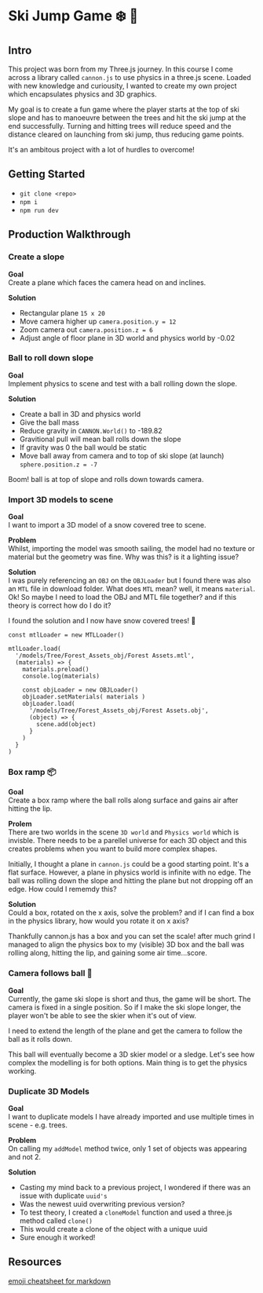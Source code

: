 # Ski Jump Game :snowflake: :ski:

## Intro
This project was born from my Three.js journey. In this course I come across a library called `cannon.js` to use physics in a three.js scene. Loaded with new knowledge and curiousity, I wanted to create my own project which encapsulates physics and 3D graphics. 

My goal is to create a fun game where the player starts at the top of ski slope and has to manoeuvre between the trees and hit the ski jump at the end successfully. Turning and hitting trees will reduce speed and the distance cleared on launching from ski jump, thus reducing game points. 

It's an ambitous project with a lot of hurdles to overcome!

## Getting Started
- `git clone <repo>`
- `npm i`
- `npm run dev`

## Production Walkthrough 

### Create a slope 

**Goal** <br>
Create a plane which faces the camera head on and inclines. 

**Solution** <br>
- Rectangular plane `15 x 20`
- Move camera higher up `camera.position.y = 12`
- Zoom camera out `camera.position.z = 6`
- Adjust angle of floor plane in 3D world and physics world by -0.02

### Ball to roll down slope 

**Goal** <br>
Implement physics to scene and test with a ball rolling down the slope.

**Solution** 
- Create a ball in 3D and physics world 
- Give the ball mass
- Reduce gravity in `CANNON.World()` to -189.82
- Gravitional pull will mean ball rolls down the slope
- If gravity was 0 the ball would be static 
- Move ball away from camera and to top of ski slope (at launch) `sphere.position.z = -7`

Boom! ball is at top of slope and rolls down towards camera. 

### Import 3D models to scene 

**Goal** <br>
I want to import a 3D model of a snow covered tree to scene.

**Problem** <br>
Whilst, importing the model was smooth sailing, the model had no texture or material but the geometry was fine. Why was this? is it a lighting issue?

**Solution** <br>
I was purely referencing an `OBJ` on the `OBJLoader` but I found there was also an `MTL` file in download folder. What does `MTL` mean? well, it means `material`. Ok! So maybe I  need to load the OBJ and MTL file together? and if this theory is correct how do I do it? 

I found the solution and I now have snow covered trees! :evergreen_tree:


```
const mtlLoader = new MTLLoader()

mtlLoader.load(
  '/models/Tree/Forest_Assets_obj/Forest Assets.mtl',
  (materials) => {
    materials.preload()
    console.log(materials)

    const objLoader = new OBJLoader()
    objLoader.setMaterials( materials )
    objLoader.load(
      '/models/Tree/Forest_Assets_obj/Forest Assets.obj',
      (object) => {
        scene.add(object)
      }
    )
  }
)
```

### Box ramp :package:

**Goal** <br>
Create a box ramp where the ball rolls along surface and gains air after hitting the lip.

**Prolem** <br>
There are two worlds in the scene `3D world` and `Physics world` which is invisble. There needs to be a parellel universe for each 3D object and this creates problems when you want to build more complex shapes. 

Initially, I thought a plane in `cannon.js` could be a good starting point. It's a flat surface. However, a plane in physics world is infinite with no edge. The ball was rolling down the slope and hitting the plane but not dropping off an edge. How could I rememdy this?

**Solution** <br>
Could a box, rotated on the x axis, solve the problem? and if I can find a box in the physics library, how would you rotate it on x axis? 

Thankfully cannon.js has a box and you can set the scale! after much grind I managed to align the physics box to my (visible) 3D box and the ball was rolling along, hitting the lip, and gaining some air time...score. 

### Camera follows ball :movie_camera:

**Goal** <br>
Currently, the game ski slope is short and thus, the game will be short. The camera is fixed in a single position. So if I make the ski slope longer, the player won't be able to see the skier when it's out of view. 

I need to extend the length of the plane and get the camera to follow the ball as it rolls down. 

This ball will eventually become a 3D skier model or a sledge. Let's see how complex the modelling is for both options. Main thing is to get the physics working.

### Duplicate 3D Models

**Goal** <br>
I want to duplicate models I have already imported and use multiple times in scene - e.g. trees.

**Problem** <br>
On calling my `addModel` method twice, only 1 set of objects was appearing and not 2.

**Solution** <br>
- Casting my mind back to a previous project, I wondered if there was an issue with duplicate `uuid's` 
- Was the newest uuid overwriting previous version?
- To test theory, I created a `cloneModel` function and used a three.js method called `clone()`
- This would create a clone of the object with a unique uuid
- Sure enough it worked! 

## Resources 
[emoji cheatsheet for markdown](https://github.com/ikatyang/emoji-cheat-sheet/blob/master/README.md#sport)